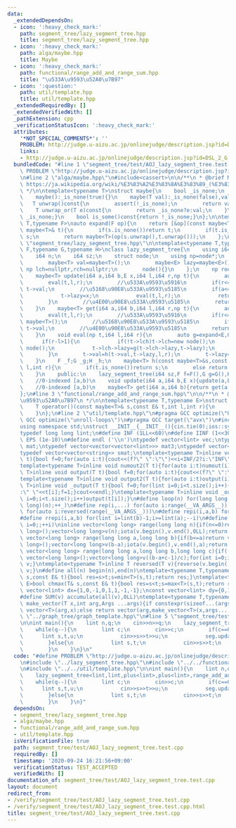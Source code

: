 ```yaml
---
data:
  _extendedDependsOn:
  - icon: ':heavy_check_mark:'
    path: segment_tree/lazy_segment_tree.hpp
    title: segment_tree/lazy_segment_tree.hpp
  - icon: ':heavy_check_mark:'
    path: alga/maybe.hpp
    title: Maybe
  - icon: ':heavy_check_mark:'
    path: functional/range_add_and_range_sum.hpp
    title: "\u533A\u9593\u52A0\u7B97"
  - icon: ':question:'
    path: util/template.hpp
    title: util/template.hpp
  _extendedRequiredBy: []
  _extendedVerifiedWith: []
  _pathExtension: cpp
  _verificationStatusIcon: ':heavy_check_mark:'
  attributes:
    '*NOT_SPECIAL_COMMENTS*': ''
    PROBLEM: http://judge.u-aizu.ac.jp/onlinejudge/description.jsp?id=DSL_2_G
    links:
    - http://judge.u-aizu.ac.jp/onlinejudge/description.jsp?id=DSL_2_G
  bundledCode: "#line 1 \"segment_tree/test/AOJ_lazy_segment_tree.test.cpp\"\n#define\
    \ PROBLEM \"http://judge.u-aizu.ac.jp/onlinejudge/description.jsp?id=DSL_2_G\"\
    \n#line 2 \"alga/maybe.hpp\"\n#include<cassert>\n\n/**\n * @brief Maybe\n * @see\
    \ https://ja.wikipedia.org/wiki/%E3%83%A2%E3%83%8A%E3%83%89_(%E3%83%97%E3%83%AD%E3%82%B0%E3%83%A9%E3%83%9F%E3%83%B3%E3%82%B0)#Maybe%E3%83%A2%E3%83%8A%E3%83%89\n\
    \ */\n\ntemplate<typename T>\nstruct maybe{\n    bool _is_none;\n    T val;\n\
    \    maybe():_is_none(true){}\n    maybe(T val):_is_none(false),val(val){}\n \
    \   T unwrap()const{\n        assert(!_is_none);\n        return val;\n    }\n\
    \    T unwrap_or(T e)const{\n        return _is_none?e:val;\n    }\n    bool is_none()const{return\
    \ _is_none;}\n    bool is_some()const{return !_is_none;}\n};\n\ntemplate<typename\
    \ T,typename F>\nauto expand(F op){\n    return [&op](const maybe<T>& s,const\
    \ maybe<T>& t){\n        if(s.is_none())return t;\n        if(t.is_none())return\
    \ s;\n        return maybe<T>(op(s.unwrap(),t.unwrap()));\n    };\n}\n#line 3\
    \ \"segment_tree/lazy_segment_tree.hpp\"\n\ntemplate<typename T,typename E,typename\
    \ F,typename G,typename H>\nclass lazy_segment_tree{\n    using i64=long long;\n\
    \    i64 n;\n    i64 sz;\n    struct node;\n    using np=node*;\n    struct node{\n\
    \        maybe<T> val=maybe<T>();\n        maybe<E> lazy=maybe<E>();\n       \
    \ np lch=nullptr,rch=nullptr;\n        node(){}\n    };\n    np root=new node();\n\
    \    maybe<T> update(i64 a,i64 b,E x,i64 l,i64 r,np t){\n        auto f=expand<T,F>(_f);\n\
    \        eval(t,l,r);\n        //\u533A\u9593\u5916\n        if(r<=a||b<=l)return\
    \ t->val;\n        //\u5168\u90E8\u533A\u9593\u5185\n        if(a<=l&&r<=b){\n\
    \            t->lazy=x;\n            eval(t,l,r);\n            return t->val;\n\
    \        }\n        //\u4E00\u90E8\u533A\u9593\u5185\n        return t->val=f(update(a,b,x,l,(l+r)/2,t->lch),update(a,b,x,(l+r)/2,r,t->rch));\n\
    \    }\n    maybe<T> get(i64 a,i64 b,i64 l,i64 r,np t){\n        auto f=expand<T,F>(_f);\n\
    \        eval(t,l,r);\n        //\u533A\u9593\u5916\n        if(r<=a||b<=l)return\
    \ maybe<T>();\n        //\u5168\u90E8\u533A\u9593\u5185\n        if(a<=l&&r<=b)return\
    \ t->val;\n        //\u4E00\u90E8\u533A\u9593\u5185\n        return f(get(a,b,l,(l+r)/2,t->lch),get(a,b,(l+r)/2,r,t->rch));\n\
    \    }\n    void eval(np t,i64 l,i64 r){\n        auto g=expand<E,G>(_g);\n  \
    \      if(r-l>1){\n            if(!t->lch)t->lch=new node();\n            if(!t->rch)t->rch=new\
    \ node();\n            t->lch->lazy=g(t->lch->lazy,t->lazy);\n            t->rch->lazy=g(t->rch->lazy,t->lazy);\n\
    \        }\n        t->val=h(t->val,t->lazy,l,r);\n        t->lazy=maybe<E>();\n\
    \    }\n    F _f;G _g;H _h;\n    maybe<T> h(const maybe<T>&s,const maybe<E>&t,int\
    \ l,int r){\n        if(t.is_none())return s;\n        else return maybe<T>(_h(s,t.unwrap(),l,r));\n\
    \    }\n    public:\n    lazy_segment_tree(i64 sz,F f=F(),G g=G(),H h=H()):n(1),sz(sz),_f(f),_g(g),_h(h){while(n<sz)n<<=1;}\n\
    \    //0-indexed [a,b)\n    void update(i64 a,i64 b,E x){update(a,b,x,0,n,root);}\n\
    \    //0-indexed [a,b)\n    maybe<T> get(i64 a,i64 b){return get(a,b,0,n,root);}\n\
    };\n#line 3 \"functional/range_add_and_range_sum.hpp\"\n\n/**\n * @brief \u533A\
    \u9593\u52A0\u7B97\n */\n\ntemplate<typename T,typename E>\nstruct range_add_and_range_sum{\n\
    \    T operator()(const maybe<T>& s,const E& t,int l,int r){\n        return s.unwrap_or(T())+t*(r-l);\n\
    \    }\n};\n#line 2 \"util/template.hpp\"\n#pragma GCC optimize(\"Ofast\")\n#pragma\
    \ GCC optimize(\"unroll-loops\")\n#pragma GCC target(\"avx\")\n#include<bits/stdc++.h>\n\
    using namespace std;\nstruct __INIT__{__INIT__(){cin.tie(0);ios::sync_with_stdio(false);cout<<fixed<<setprecision(15);}}__INIT__;\n\
    typedef long long lint;\n#define INF (1LL<<60)\n#define IINF (1<<30)\n#define\
    \ EPS (1e-10)\n#define endl ('\\n')\ntypedef vector<lint> vec;\ntypedef vector<vector<lint>>\
    \ mat;\ntypedef vector<vector<vector<lint>>> mat3;\ntypedef vector<string> svec;\n\
    typedef vector<vector<string>> smat;\ntemplate<typename T>inline void numout(T\
    \ t){bool f=0;for(auto i:t){cout<<(f?\" \":\"\")<<i<INF/2?i:\"INF\";f=1;}cout<<endl;}\n\
    template<typename T>inline void numout2(T t){for(auto i:t)numout(i);}\ntemplate<typename\
    \ T>inline void output(T t){bool f=0;for(auto i:t){cout<<(f?\" \":\"\")<<i;f=1;}cout<<endl;}\n\
    template<typename T>inline void output2(T t){for(auto i:t)output(i);}\ntemplate<typename\
    \ T>inline void _output(T t){bool f=0;for(lint i=0;i<t.size();i++){cout<<f?\"\"\
    :\" \"<<t[i];f=1;}cout<<endl;}\ntemplate<typename T>inline void _output2(T t){for(lint\
    \ i=0;i<t.size();i++)output(t[i]);}\n#define loop(n) for(long long _=0;_<(long\
    \ long)(n);++_)\n#define rep(i,...) for(auto i:range(__VA_ARGS__)) \n#define rrep(i,...)\
    \ for(auto i:reversed(range(__VA_ARGS__)))\n#define repi(i,a,b) for(lint i=lint(a);i<(lint)(b);++i)\n\
    #define rrepi(i,a,b) for(lint i=lint(b)-1;i>=lint(a);--i)\n#define irep(i) for(lint\
    \ i=0;;++i)\ninline vector<long long> range(long long n){if(n<=0)return vector<long\
    \ long>();vector<long long>v(n);iota(v.begin(),v.end(),0LL);return v;}\ninline\
    \ vector<long long> range(long long a,long long b){if(b<=a)return vector<long\
    \ long>();vector<long long>v(b-a);iota(v.begin(),v.end(),a);return v;}\ninline\
    \ vector<long long> range(long long a,long long b,long long c){if((b-a+c-1)/c<=0)return\
    \ vector<long long>();vector<long long>v((b-a+c-1)/c);for(int i=0;i<(int)v.size();++i)v[i]=i?v[i-1]+c:a;return\
    \ v;}\ntemplate<typename T>inline T reversed(T v){reverse(v.begin(),v.end());return\
    \ v;}\n#define all(n) begin(n),end(n)\ntemplate<typename T,typename E>bool chmin(T&\
    \ s,const E& t){bool res=s>t;s=min<T>(s,t);return res;}\ntemplate<typename T,typename\
    \ E>bool chmax(T& s,const E& t){bool res=s<t;s=max<T>(s,t);return res;}\nconst\
    \ vector<lint> dx={1,0,-1,0,1,1,-1,-1};\nconst vector<lint> dy={0,1,0,-1,1,-1,1,-1};\n\
    #define SUM(v) accumulate(all(v),0LL)\ntemplate<typename T,typename ...Args>auto\
    \ make_vector(T x,int arg,Args ...args){if constexpr(sizeof...(args)==0)return\
    \ vector<T>(arg,x);else return vector(arg,make_vector<T>(x,args...));}\n//#include\
    \ \"../graph_tree/graph_template.hpp\"\n#line 5 \"segment_tree/test/AOJ_lazy_segment_tree.test.cpp\"\
    \n\nint main(){\n    lint n,q;\n    cin>>n>>q;\n    lazy_segment_tree<lint,lint,plus<lint>,plus<lint>,range_add_and_range_sum<lint,lint>>seg(n);\n\
    \    while(q--){\n        lint c;\n        cin>>c;\n        if(c==0){\n      \
    \      lint s,t,u;\n            cin>>s>>t>>u;\n            seg.update(s-1,t,u);\n\
    \        }else{\n            lint s,t;\n            cin>>s>>t;\n            cout<<seg.get(s-1,t).unwrap_or(0)<<endl;\n\
    \        }\n    }\n}\n"
  code: "#define PROBLEM \"http://judge.u-aizu.ac.jp/onlinejudge/description.jsp?id=DSL_2_G\"\
    \n#include \"../lazy_segment_tree.hpp\"\n#include \"../../functional/range_add_and_range_sum.hpp\"\
    \n#include \"../../util/template.hpp\"\n\nint main(){\n    lint n,q;\n    cin>>n>>q;\n\
    \    lazy_segment_tree<lint,lint,plus<lint>,plus<lint>,range_add_and_range_sum<lint,lint>>seg(n);\n\
    \    while(q--){\n        lint c;\n        cin>>c;\n        if(c==0){\n      \
    \      lint s,t,u;\n            cin>>s>>t>>u;\n            seg.update(s-1,t,u);\n\
    \        }else{\n            lint s,t;\n            cin>>s>>t;\n            cout<<seg.get(s-1,t).unwrap_or(0)<<endl;\n\
    \        }\n    }\n}"
  dependsOn:
  - segment_tree/lazy_segment_tree.hpp
  - alga/maybe.hpp
  - functional/range_add_and_range_sum.hpp
  - util/template.hpp
  isVerificationFile: true
  path: segment_tree/test/AOJ_lazy_segment_tree.test.cpp
  requiredBy: []
  timestamp: '2020-09-24 16:21:56+09:00'
  verificationStatus: TEST_ACCEPTED
  verifiedWith: []
documentation_of: segment_tree/test/AOJ_lazy_segment_tree.test.cpp
layout: document
redirect_from:
- /verify/segment_tree/test/AOJ_lazy_segment_tree.test.cpp
- /verify/segment_tree/test/AOJ_lazy_segment_tree.test.cpp.html
title: segment_tree/test/AOJ_lazy_segment_tree.test.cpp
---
```

